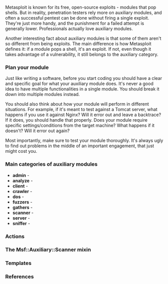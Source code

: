 Metasploit is known for its free, open-source exploits - modules that pop shells. But in reality, penetration testers rely more on auxiliary modules, and often a successful pentest can be done without firing a single exploit. They're just more handy, and the punishment for a failed attempt is generally lower. Professionals actually love auxiliary modules.

Another interesting fact about auxiliary modules is that some of them aren't so different from being exploits. The main difference is how Metasploit defines it: if a module pops a shell, it's an exploit. If not, even though it takes advantage of a vulnerability, it still belongs to the auxiliary category.

### Plan your module

Just like writing a software, before you start coding you should have a clear and specific goal for what your auxiliary module does. It's never a good idea to have multiple functionalities in a single module. You should break it down into multiple modules instead.

You should also think about how your module will perform in different situations. For example, if it's meant to test against a Tomcat server, what happens if you use it against Nginx? Will it error out and leave a backtrace? If it does, you should handle that properly. Does your module require specific settings/conditions from the target machine? What happens if it doesn't? Will it error out again?

Most importantly, make sure to test your module thoroughly. It's always ugly to find out problems in the middle of an important engagement, that just might cost you.

### Main categories of auxiliary modules

* **admin** -
* **analyze** -
* **client** -
* **crawler** -
* **dos** -
* **fuzzers** -
* **gathers** -
* **scanner** -
* **server** -
* **sniffer** -

### Actions

### The Msf::Auxiliary::Scanner mixin

### Templates

### References